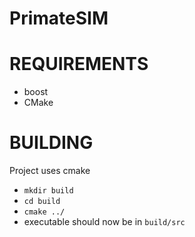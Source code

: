 # PrimateSIM

# REQUIREMENTS

- boost
- CMake

# BUILDING

Project uses cmake

- `mkdir build`
- `cd build`
- `cmake ../`
- executable should now be in `build/src`

